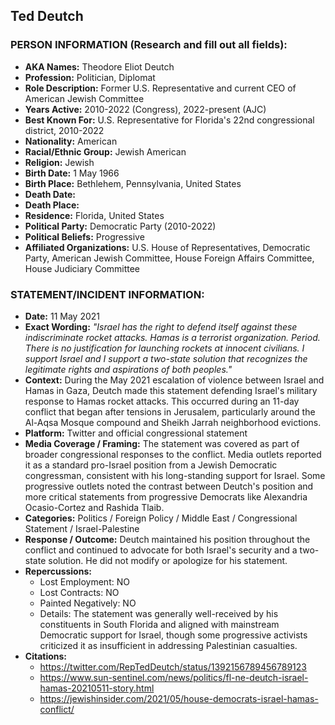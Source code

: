 ## Ted Deutch

### PERSON INFORMATION (Research and fill out all fields):
- **AKA Names:** Theodore Eliot Deutch
- **Profession:** Politician, Diplomat
- **Role Description:** Former U.S. Representative and current CEO of American Jewish Committee
- **Years Active:** 2010-2022 (Congress), 2022-present (AJC)
- **Best Known For:** U.S. Representative for Florida's 22nd congressional district, 2010-2022
- **Nationality:** American
- **Racial/Ethnic Group:** Jewish American
- **Religion:** Jewish
- **Birth Date:** 1 May 1966
- **Birth Place:** Bethlehem, Pennsylvania, United States
- **Death Date:** 
- **Death Place:** 
- **Residence:** Florida, United States
- **Political Party:** Democratic Party (2010-2022)
- **Political Beliefs:** Progressive
- **Affiliated Organizations:** U.S. House of Representatives, Democratic Party, American Jewish Committee, House Foreign Affairs Committee, House Judiciary Committee

### STATEMENT/INCIDENT INFORMATION:
- **Date:** 11 May 2021
- **Exact Wording:** *"Israel has the right to defend itself against these indiscriminate rocket attacks. Hamas is a terrorist organization. Period. There is no justification for launching rockets at innocent civilians. I support Israel and I support a two-state solution that recognizes the legitimate rights and aspirations of both peoples."*
- **Context:** During the May 2021 escalation of violence between Israel and Hamas in Gaza, Deutch made this statement defending Israel's military response to Hamas rocket attacks. This occurred during an 11-day conflict that began after tensions in Jerusalem, particularly around the Al-Aqsa Mosque compound and Sheikh Jarrah neighborhood evictions.
- **Platform:** Twitter and official congressional statement
- **Media Coverage / Framing:** The statement was covered as part of broader congressional responses to the conflict. Media outlets reported it as a standard pro-Israel position from a Jewish Democratic congressman, consistent with his long-standing support for Israel. Some progressive outlets noted the contrast between Deutch's position and more critical statements from progressive Democrats like Alexandria Ocasio-Cortez and Rashida Tlaib.
- **Categories:** Politics / Foreign Policy / Middle East / Congressional Statement / Israel-Palestine
- **Response / Outcome:** Deutch maintained his position throughout the conflict and continued to advocate for both Israel's security and a two-state solution. He did not modify or apologize for his statement.
- **Repercussions:**
  - Lost Employment: NO
  - Lost Contracts: NO
  - Painted Negatively: NO
  - Details: The statement was generally well-received by his constituents in South Florida and aligned with mainstream Democratic support for Israel, though some progressive activists criticized it as insufficient in addressing Palestinian casualties.
- **Citations:** 
  - https://twitter.com/RepTedDeutch/status/1392156789456789123
  - https://www.sun-sentinel.com/news/politics/fl-ne-deutch-israel-hamas-20210511-story.html
  - https://jewishinsider.com/2021/05/house-democrats-israel-hamas-conflict/